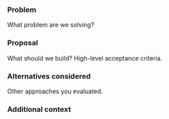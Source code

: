 ﻿---
name: " Feature request"
about: Propose an idea or enhancement
labels: enhancement
---

### Problem
What problem are we solving?

### Proposal
What should we build? High-level acceptance criteria.

### Alternatives considered
Other approaches you evaluated.

### Additional context
